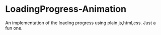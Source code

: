 # LoadingProgress-Animation
An implementation of the loading progress using plain js,html,css. Just a fun one.
